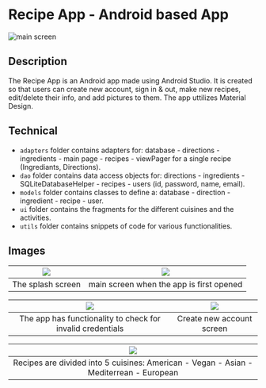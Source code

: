 # Recipe App - Android based App

![main screen](https://github.com/aza0092/Cooking-Recipe-Android-App/blob/master/media/splash%20screen.png)

## Description

The Recipe App is an Android app made using Android Studio. It is created so that users can create new account, sign in & out, make new recipes, edit/delete their info, and add pictures to them. The app uttilizes Material Design.

## Technical 
- `adapters` folder contains adapters for: database - directions - ingredients - main page - recipes - viewPager for a single recipe (Ingrediants, Directions). 
- `dao` folder contains data access objects for: directions - ingredients - SQLiteDatabaseHelper - recipes - users (id, password, name, email). 
- `models` folder contains classes to define a: database - direction - ingredient - recipe - user.
- `ui` folder contains the fragments for the different cuisines and the activities.
- `utils` folder contains snippets of code for various functionalities.

## Images
| ![](https://github.com/aza0092/Cooking-Recipe-Android-App/blob/master/media/splash%20screen.png) | ![](https://github.com/aza0092/Cooking-Recipe-Android-App/blob/master/media/main%20screen.png) |
|:---:|:---:|
| The splash screen  | main screen when the app is first opened |

| ![](https://github.com/aza0092/Cooking-Recipe-Android-App/blob/master/media/invalid%20credentials.png) | ![](https://github.com/aza0092/Cooking-Recipe-Android-App/blob/master/media/new%20acc.png) |
|:---:|:---:|
| The app has functionality to check for invalid credentials | Create new account screen |

| ![](https://github.com/aza0092/Cooking-Recipe-Android-App/blob/master/media/recipes.png) |
|:---:|
| Recipes are divided into 5 cuisines: American - Vegan - Asian - Mediterrean - European | 
